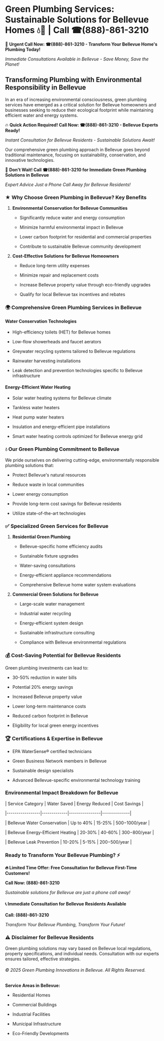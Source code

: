 # Green Plumbing Services: Sustainable Solutions for Bellevue Homes 💧🌿 | Call ☎(888)-861-3210

🚨 **Urgent Call Now: ☎(888)-861-3210 - Transform Your Bellevue Home's Plumbing Today!**
*Immediate Consultations Available in Bellevue - Save Money, Save the Planet!*

## Transforming Plumbing with Environmental Responsibility in Bellevue

In an era of increasing environmental consciousness, green plumbing services have emerged as a critical solution for Bellevue homeowners and businesses seeking to reduce their ecological footprint while maintaining efficient water and energy systems. 

🔥 **Quick Action Required! Call Now: ☎(888)-861-3210 - Bellevue Experts Ready!**
*Instant Consultation for Bellevue Residents - Sustainable Solutions Await!*

Our comprehensive green plumbing approach in Bellevue goes beyond traditional maintenance, focusing on sustainability, conservation, and innovative technologies.

🚨 **Don't Wait! Call ☎(888)-861-3210 for Immediate Green Plumbing Solutions in Bellevue**
*Expert Advice Just a Phone Call Away for Bellevue Residents!*

### ★ Why Choose Green Plumbing in Bellevue? Key Benefits

1. **Environmental Conservation for Bellevue Communities** 
   - Significantly reduce water and energy consumption
   - Minimize harmful environmental impact in Bellevue
   - Lower carbon footprint for residential and commercial properties
   - Contribute to sustainable Bellevue community development

2. **Cost-Effective Solutions for Bellevue Homeowners** 
   - Reduce long-term utility expenses
   - Minimize repair and replacement costs
   - Increase Bellevue property value through eco-friendly upgrades
   - Qualify for local Bellevue tax incentives and rebates

### 🌍 Comprehensive Green Plumbing Services in Bellevue

#### Water Conservation Technologies
- High-efficiency toilets (HET) for Bellevue homes
- Low-flow showerheads and faucet aerators
- Greywater recycling systems tailored to Bellevue regulations
- Rainwater harvesting installations
- Leak detection and prevention technologies specific to Bellevue infrastructure

#### Energy-Efficient Water Heating
- Solar water heating systems for Bellevue climate
- Tankless water heaters
- Heat pump water heaters
- Insulation and energy-efficient pipe installations
- Smart water heating controls optimized for Bellevue energy grid

### 💧 Our Green Plumbing Commitment to Bellevue

We pride ourselves on delivering cutting-edge, environmentally responsible plumbing solutions that:
- Protect Bellevue's natural resources
- Reduce waste in local communities
- Lower energy consumption
- Provide long-term cost savings for Bellevue residents
- Utilize state-of-the-art technologies

### ✅ Specialized Green Services for Bellevue

1. **Residential Green Plumbing**
   - Bellevue-specific home efficiency audits
   - Sustainable fixture upgrades
   - Water-saving consultations
   - Energy-efficient appliance recommendations
   - Comprehensive Bellevue home water system evaluations

2. **Commercial Green Solutions for Bellevue**
   - Large-scale water management
   - Industrial water recycling
   - Energy-efficient system design
   - Sustainable infrastructure consulting
   - Compliance with Bellevue environmental regulations

### 💰 Cost-Saving Potential for Bellevue Residents

Green plumbing investments can lead to:
- 30-50% reduction in water bills
- Potential 20% energy savings
- Increased Bellevue property value
- Lower long-term maintenance costs
- Reduced carbon footprint in Bellevue
- Eligibility for local green energy incentives

### 🏆 Certifications & Expertise in Bellevue

- EPA WaterSense® certified technicians
- Green Business Network members in Bellevue
- Sustainable design specialists
- Advanced Bellevue-specific environmental technology training

### Environmental Impact Breakdown for Bellevue

| Service Category | Water Saved | Energy Reduced | Cost Savings |
|-----------------|-------------|----------------|--------------|
| Bellevue Water Conservation | Up to 40% | 15-25% | $500-$1000/year |
| Bellevue Energy-Efficient Heating | 20-30% | 40-60% | $300-$800/year |
| Bellevue Leak Prevention | 10-20% | 5-15% | $200-$500/year |

### Ready to Transform Your Bellevue Plumbing? ⚡

**🔥 Limited Time Offer: Free Consultation for Bellevue First-Time Customers!**

**Call Now: (888)-861-3210**
*Sustainable solutions for Bellevue are just a phone call away!*

#### 📞 Immediate Consultation for Bellevue Residents Available

**Call: (888)-861-3210**
*Transform Your Bellevue Plumbing, Transform Your Future!*

### ⚠️ Disclaimer for Bellevue Residents

Green plumbing solutions may vary based on Bellevue local regulations, property specifications, and individual needs. Consultation with our experts ensures tailored, effective strategies.

###### © 2025 Green Plumbing Innovations in Bellevue. All Rights Reserved.

**Service Areas in Bellevue:** 
- Residential Homes
- Commercial Buildings
- Industrial Facilities
- Municipal Infrastructure
- Eco-Friendly Developments